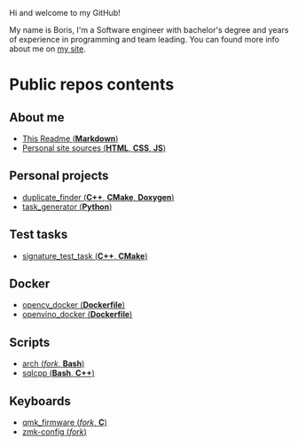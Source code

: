 Hi and welcome to my GitHub! 

My name is Boris, I'm a Software engineer with bachelor's degree and years of experience in programming and team leading. You can found more info about me on [my site](https://the-boris.com/). 

# Public repos contents

## About me
- [This Readme (**Markdown**)](https://github.com/BorisTestov/BorisTestov)
- [Personal site sources (**HTML**, **CSS**, **JS**)](https://github.com/BorisTestov/BorisTestov.github.io)

## Personal projects
- [duplicate_finder (**C++**, **CMake**, **Doxygen**)](https://github.com/BorisTestov/duplicate_finder)
- [task_generator (**Python**)](https://github.com/BorisTestov/task_generator)

## Test tasks
- [signature_test_task (**C++**, **CMake**)](https://github.com/BorisTestov/signature_test_task)

## Docker
- [opencv_docker (**Dockerfile**)](https://github.com/BorisTestov/opencv_docker)
- [openvino_docker (**Dockerfile**)](https://github.com/BorisTestov/openvino_docker)

## Scripts
- [arch (_fork_, **Bash**)](https://github.com/BorisTestov/arch)
- [sqlcpp (**Bash**, **C++**)](https://github.com/BorisTestov/sqlcpp)

## Keyboards
- [qmk_firmware (_fork_, **C**)](https://github.com/BorisTestov/qmk_firmware)
- [zmk-config (_fork_)](https://github.com/BorisTestov/zmk-config)
